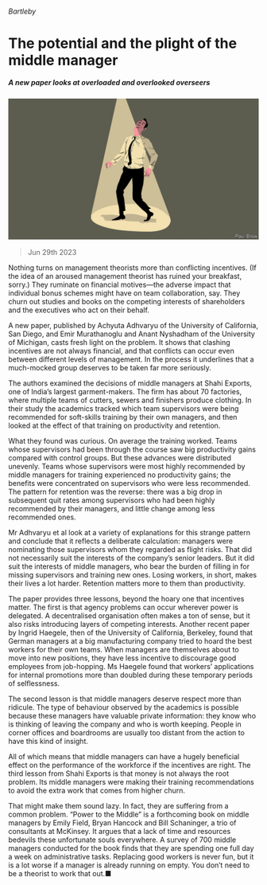 ###### Bartleby

# The potential and the plight of the middle manager 

##### A new paper looks at overloaded and overlooked overseers 

![image](images/20230701_WBD002.jpg) 

> Jun 29th 2023 

Nothing turns on management theorists more than conflicting incentives. (If the idea of an aroused management theorist has ruined your breakfast, sorry.) They ruminate on financial motives—the adverse impact that individual bonus schemes might have on team collaboration, say. They churn out studies and books on the competing interests of shareholders and the executives who act on their behalf. 

A new paper, published by Achyuta Adhvaryu of the University of California, San Diego, and Emir Murathanoglu and Anant Nyshadham of the University of Michigan, casts fresh light on the problem. It shows that clashing incentives are not always financial, and that conflicts can occur even between different levels of management. In the process it underlines that a much-mocked group deserves to be taken far more seriously.

The authors examined the decisions of middle managers at Shahi Exports, one of India’s largest garment-makers. The firm has about 70 factories, where multiple teams of cutters, sewers and finishers produce clothing. In their study the academics tracked which team supervisors were being recommended for soft-skills training by their own managers, and then looked at the effect of that training on productivity and retention. 

What they found was curious. On average the training worked. Teams whose supervisors had been through the course saw big productivity gains compared with control groups. But these advances were distributed unevenly. Teams whose supervisors were most highly recommended by middle managers for training experienced no productivity gains; the benefits were concentrated on supervisors who were less recommended. The pattern for retention was the reverse: there was a big drop in subsequent quit rates among supervisors who had been highly recommended by their managers, and little change among less recommended ones. 

Mr Adhvaryu et al look at a variety of explanations for this strange pattern and conclude that it reflects a deliberate calculation: managers were nominating those supervisors whom they regarded as flight risks. That did not necessarily suit the interests of the company’s senior leaders. But it did suit the interests of middle managers, who bear the burden of filling in for missing supervisors and training new ones. Losing workers, in short, makes their lives a lot harder. Retention matters more to them than productivity.

The paper provides three lessons, beyond the hoary one that incentives matter. The first is that agency problems can occur wherever power is delegated. A decentralised organisation often makes a ton of sense, but it also risks introducing layers of competing interests. Another recent paper by Ingrid Haegele, then of the University of California, Berkeley, found that German managers at a big manufacturing company tried to hoard the best workers for their own teams. When managers are themselves about to move into new positions, they have less incentive to discourage good employees from job-hopping. Ms Haegele found that workers’ applications for internal promotions more than doubled during these temporary periods of selflessness. 

The second lesson is that middle managers deserve respect more than ridicule. The type of behaviour observed by the academics is possible because these managers have valuable private information: they know who is thinking of leaving the company and who is worth keeping. People in corner offices and boardrooms are usually too distant from the action to have this kind of insight. 

All of which means that middle managers can have a hugely beneficial effect on the performance of the workforce if the incentives are right. The third lesson from Shahi Exports is that money is not always the root problem. Its middle managers were making their training recommendations to avoid the extra work that comes from higher churn.

That might make them sound lazy. In fact, they are suffering from a common problem. “Power to the Middle” is a forthcoming book on middle managers by Emily Field, Bryan Hancock and Bill Schaninger, a trio of consultants at McKinsey. It argues that a lack of time and resources bedevils these unfortunate souls everywhere. A survey of 700 middle managers conducted for the book finds that they are spending one full day a week on administrative tasks. Replacing good workers is never fun, but it is a lot worse if a manager is already running on empty. You don’t need to be a theorist to work that out.■






